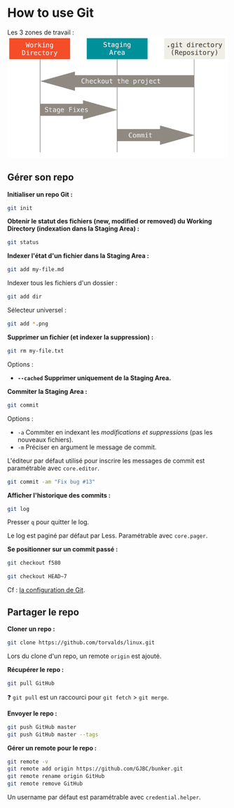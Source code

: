 How to use Git
==============

Les 3 zones de travail :
![img/areas.png](img/areas.png)

Gérer son repo
--------------

**Initialiser un repo Git :**
```bash
git init
```

**Obtenir le statut des fichiers (new, modified or removed) du Working Directory (indexation dans la Staging Area) :**
```bash
git status
```

**Indexer l'état d'un fichier dans la Staging Area :**
```bash
git add my-file.md
```

Indexer tous les fichiers d'un dossier :
```bash
git add dir
```

Sélecteur universel :
```bash
git add *.png
```

**Supprimer un fichier (et indexer la suppression) :**
```bash
git rm my-file.txt
```

Options :
- **`--cached` Supprimer uniquement de la Staging Area.**

**Commiter la Staging Area :**
```bash
git commit
```

Options :
- `-a` Commiter en indexant les *modifications et suppressions* (pas les nouveaux fichiers).
- `-m` Préciser en argument le message de commit.

L'éditeur par défaut utilisé pour inscrire les messages de commit est paramétrable avec `core.editor`.

```bash
git commit -am "Fix bug #13"
```

**Afficher l'historique des commits :**
```bash
git log
```

Presser `q` pour quitter le log.

Le log est paginé par défaut par Less. Paramétrable avec `core.pager`.

**Se positionner sur un commit passé :**
```bash
git checkout f580
```
```bash
git checkout HEAD~7
```

Cf : [la configuration de Git](git-scm.com/book/fr/v1/Personnalisation-de-Git-Configuration-de-Git).

Partager le repo
----------------

**Cloner un repo :**
```bash
git clone https://github.com/torvalds/linux.git
```

Lors du clone d'un repo, un remote `origin` est ajouté.

**Récupérer le repo :**
```bash
git pull GitHub
```

:question: `git pull` est un raccourci pour `git fetch` > `git merge`.

**Envoyer le repo :**
```bash
git push GitHub master
git push GitHub master --tags
```

**Gérer un remote pour le repo :**
```bash
git remote -v
git remote add origin https://github.com/GJBC/bunker.git
git remote rename origin GitHub
git remote remove GitHub
```


Un username par défaut est paramétrable avec `credential.helper`.


